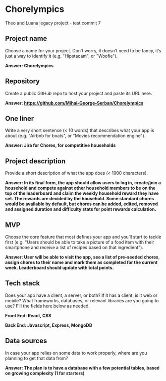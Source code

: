 # Chorelympics

Theo and Luana legacy project - test commit 7

## Project name

Choose a name for your project. Don’t worry, it doesn’t need to be fancy, it’s just a way to identify it (e.g. "Hipstacam", or "Woofie").

**Answer: Chorelympics**

## Repository

Create a public GitHub repo to host your project and paste its URL here.

**Answer: https://github.com/Mihai-George-Serban/Chorelympics**

## One liner

Write a very short sentence (< 10 words) that describes what your app is about (e.g. "Airbnb for boats", or "Movies recommendation engine").

**Answer: Jira for Chores, for competitive households**

## Project description

Provide a short description of what the app does (< 1000 characters).

**Answer: In its final form, the app should allow users to log in, create/join a household and compete against other household members to be on the top of the leaderboard and claim the weekly household reward they have set. The rewards are decided by the household. Some standard chores would be available by default, but chores can be added, edited, removed and assigned duration and difficulty stats for point rewards calculation.**

## MVP

Choose the core feature that most defines your app and you’ll start to tackle first (e.g. "Users should be able to take a picture of a food item with their smartphone and receive a list of recipes based on that ingredient").

**Answer: User will be able to visit the app, see a list of pre-seeded chores, assign chores to their name and mark them as completed for the current week. Leaderboard should update with total points.**

## Tech stack

Does your app have a client, a server, or both? If it has a client, is it web or mobile? What frameworks, databases, or relevant libraries are you going to use? Fill the fields here below as needed.

**Front End: React, CSS**

**Back End: Javascript, Express, MongoDB**

## Data sources

In case your app relies on some data to work properly, where are you planning to get that data from?

**Answer: The plan is to have a database with a few potential tables, based on growing complexity (1 for starters)**